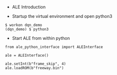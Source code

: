 * ALE Introduction

* Startup the virtual environment and open python3
```
$ workon dqn_demo
(dqn_demo) $ python3
```

* Start ALE from within python
```
from ale_python_interface import ALEInterface

ale = ALEInterface()

ale.setInt(b"frame_skip", 4)
ale.loadROM(b"freeway.bin")
```
